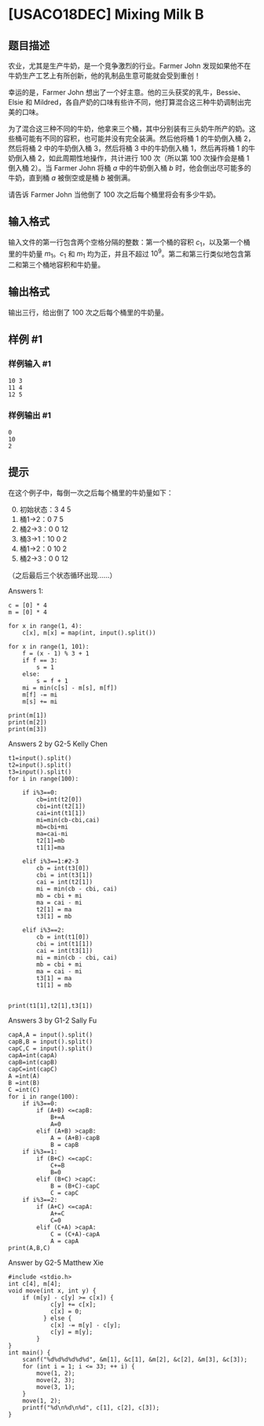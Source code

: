# [USACO18DEC] Mixing Milk B

## 题目描述

农业，尤其是生产牛奶，是一个竞争激烈的行业。Farmer John 发现如果他不在牛奶生产工艺上有所创新，他的乳制品生意可能就会受到重创！

幸运的是，Farmer John 想出了一个好主意。他的三头获奖的乳牛，Bessie、Elsie 和 Mildred，各自产奶的口味有些许不同，他打算混合这三种牛奶调制出完美的口味。

为了混合这三种不同的牛奶，他拿来三个桶，其中分别装有三头奶牛所产的奶。这些桶可能有不同的容积，也可能并没有完全装满。然后他将桶 $1$ 的牛奶倒入桶 $2$，然后将桶 $2$ 中的牛奶倒入桶 $3$，然后将桶 $3$ 中的牛奶倒入桶 $1$，然后再将桶 $1$ 的牛奶倒入桶 $2$，如此周期性地操作，共计进行 $100$ 次（所以第 $100$ 次操作会是桶 $1$ 倒入桶 $2$）。当 Farmer John 将桶 $a$ 中的牛奶倒入桶 $b$ 时，他会倒出尽可能多的牛奶，直到桶 $a$ 被倒空或是桶 $b$ 被倒满。

请告诉 Farmer John 当他倒了 $100$ 次之后每个桶里将会有多少牛奶。

## 输入格式

输入文件的第一行包含两个空格分隔的整数：第一个桶的容积 $c_1$，以及第一个桶里的牛奶量 $m_1$。$c_1$ 和 $m_1$ 均为正，并且不超过 $10^9$。第二和第三行类似地包含第二和第三个桶地容积和牛奶量。

## 输出格式

输出三行，给出倒了 $100$ 次之后每个桶里的牛奶量。

## 样例 #1

### 样例输入 #1

```
10 3
11 4
12 5
```

### 样例输出 #1

```
0
10
2
```

## 提示

在这个例子中，每倒一次之后每个桶里的牛奶量如下：

0. 初始状态：3  4  5
1. 桶1->2：0  7  5
2. 桶2->3：0  0  12
3. 桶3->1：10 0  2
4. 桶1->2：0  10 2
5. 桶2->3：0  0  12

（之后最后三个状态循环出现……）


Answers 1:
```
c = [0] * 4
m = [0] * 4

for x in range(1, 4):
    c[x], m[x] = map(int, input().split())

for x in range(1, 101):
    f = (x - 1) % 3 + 1
    if f == 3:
        s = 1
    else:
        s = f + 1
    mi = min(c[s] - m[s], m[f])
    m[f] -= mi
    m[s] += mi

print(m[1])
print(m[2])
print(m[3])
```
Answers 2 by G2-5 Kelly Chen
```
t1=input().split()
t2=input().split()
t3=input().split()
for i in range(100):

    if i%3==0:
        cb=int(t2[0])
        cbi=int(t2[1])
        cai=int(t1[1])
        mi=min(cb-cbi,cai)
        mb=cbi+mi
        ma=cai-mi
        t2[1]=mb
        t1[1]=ma

    elif i%3==1:#2-3
        cb = int(t3[0])
        cbi = int(t3[1])
        cai = int(t2[1])
        mi = min(cb - cbi, cai)
        mb = cbi + mi
        ma = cai - mi
        t2[1] = ma
        t3[1] = mb

    elif i%3==2:
        cb = int(t1[0])
        cbi = int(t1[1])
        cai = int(t3[1])
        mi = min(cb - cbi, cai)
        mb = cbi + mi
        ma = cai - mi
        t3[1] = ma
        t1[1] = mb


print(t1[1],t2[1],t3[1])

```
Answers 3 by G1-2 Sally Fu
```
capA,A = input().split()
capB,B = input().split()
capC,C = input().split()
capA=int(capA)
capB=int(capB)
capC=int(capC)
A =int(A)
B =int(B)
C =int(C)
for i in range(100):
    if i%3==0:
        if (A+B) <=capB:
            B+=A
            A=0
        elif (A+B) >capB:
            A = (A+B)-capB
            B = capB
    if i%3==1:
        if (B+C) <=capC:
            C+=B
            B=0
        elif (B+C) >capC:
            B = (B+C)-capC
            C = capC
    if i%3==2:
        if (A+C) <=capA:
            A+=C
            C=0
        elif (C+A) >capA:
            C = (C+A)-capA
            A = capA
print(A,B,C)
```
Answer by G2-5 Matthew Xie
```
#include <stdio.h>
int c[4], m[4];
void move(int x, int y) {
    if (m[y] - c[y] >= c[x]) {
            c[y] += c[x];
            c[x] = 0;
          } else {
            c[x] -= m[y] - c[y];
            c[y] = m[y];
        }
}
int main() {
    scanf("%d%d%d%d%d%d", &m[1], &c[1], &m[2], &c[2], &m[3], &c[3]);
    for (int i = 1; i <= 33; ++ i) {
        move(1, 2);
        move(2, 3);
        move(3, 1);
    }
    move(1, 2);
    printf("%d\n%d\n%d", c[1], c[2], c[3]);
}

```
